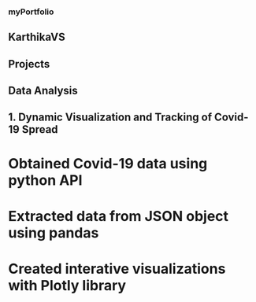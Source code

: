 ### **myPortfolio**
## KarthikaVS
## Projects
## Data Analysis
## 1. Dynamic Visualization and Tracking of Covid-19 Spread 
# Obtained Covid-19 data using python API
# Extracted data from JSON object using pandas
# Created interative visualizations with Plotly library
